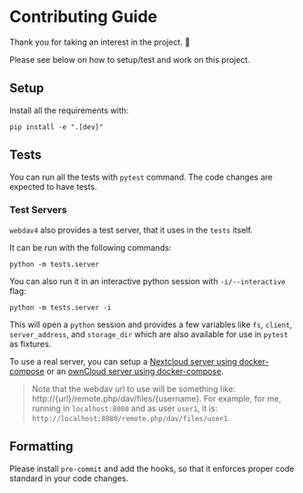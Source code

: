 # Contributing Guide

Thank you for taking an interest in the project.
🙏

Please see below on how to setup/test and work on this project.

## Setup
Install all the requirements with:
```shell
pip install -e ".[dev]"
```

## Tests
You can run all the tests with `pytest` command.
The code changes are expected to have tests.

### Test Servers
`webdav4` also provides a test server, that it uses in the `tests` itself.

It can be run with the following commands:
```shell
python -m tests.server
```

You can also run it in an interactive python session with `-i/--interactive` flag:
```shell
python -m tests.server -i
```
This will open a `python` session and provides a few variables like `fs`,
`client`, `server_address`, and `storage_dir` which are also available
for use in `pytest` as fixtures.

To use a real server, you can setup a [Nextcloud server using docker-compose](https://github.com/nextcloud/docker#running-this-image-with-docker-compose)
or an [ownCloud server using docker-compose](https://doc.owncloud.com/server/admin_manual/installation/docker/#docker-compose).

> Note that the webdav url to use will be something like:
> http://{url}/remote.php/dav/files/{username}.
> For example, for me, running in `localhost:8080` and as user `user1`, it is:
> `http://localhost:8080/remote.php/dav/files/user1`.

## Formatting
Please install `pre-commit` and add the hooks, so that it enforces proper
code standard in your code changes.
